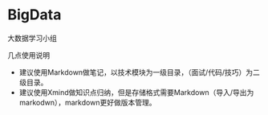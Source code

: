 # BigData
大数据学习小组

几点使用说明
* 建议使用Markdown做笔记，以技术模块为一级目录，（面试/代码/技巧）为二级目录。
* 建议使用Xmind做知识点归纳，但是存储格式需要Markdown（导入/导出为markodwn），markdown更好做版本管理。
